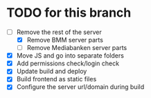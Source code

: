 # TODO for this branch

- [ ] Remove the rest of the server
    - [x] Remove BMM server parts
    - [ ] Remove Mediabanken server parts
- [x] Move JS and go into separate folders
- [x] Add permissions check/login check
- [x] Update build and deploy
- [x] Build frontend as static files
- [x] Configure the server url/domain during build
